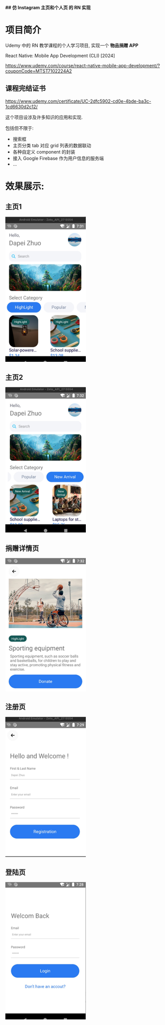 **## 仿 Instagram 主页和个人页 的 RN 实现**



# 项目简介

Udemy 中的 RN 教学课程的个人学习项目, 实现一个 **物品捐赠 APP**

React Native: Mobile App Development (CLI) [2024]

https://www.udemy.com/course/react-native-mobile-app-development/?couponCode=MTST7102224A2



##  课程完结证书

https://www.udemy.com/certificate/UC-2dfc5902-cd0e-4bde-ba3c-1cd6630d2c12/



这个项目设涉及许多知识的应用和实现.

包括但不限于:

- 搜索框
- 主页分类 tab 对应 grid 列表的数据联动
- 各种自定义 component 的封装
- 接入 Google Firebase 作为用户信息的服务端
- ...



# 效果展示:

## 主页1

<img src="readme/home.png" width="50%"/> 



## 主页2

<img src="readme/home_2.png" width="50%"/>

## 捐赠详情页

<img src="readme/donation.png" width="50%"/>

## 注册页

<img src="readme/registration.png" width="50%"/>

## 登陆页 

<img src="readme/login.png" width="50%"/>

